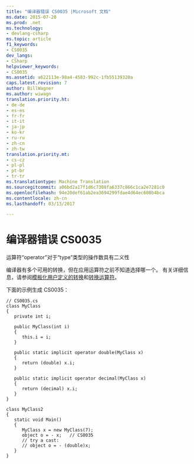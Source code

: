 ```yaml
---
title: "编译器错误 CS0035 |Microsoft 文档"
ms.date: 2015-07-20
ms.prod: .net
ms.technology:
- devlang-csharp
ms.topic: article
f1_keywords:
- CS0035
dev_langs:
- CSharp
helpviewer_keywords:
- CS0035
ms.assetid: a622113e-98a4-4583-992c-1fb55139320a
caps.latest.revision: 7
author: BillWagner
ms.author: wiwagn
translation.priority.ht:
- de-de
- es-es
- fr-fr
- it-it
- ja-jp
- ko-kr
- ru-ru
- zh-cn
- zh-tw
translation.priority.mt:
- cs-cz
- pl-pl
- pt-br
- tr-tr
ms.translationtype: Machine Translation
ms.sourcegitcommit: a06bd2a17f1d6c7308fa6337c866c1ca2e7281c0
ms.openlocfilehash: 94e20def61ab2ea3694299fdae4d64ec608b4bca
ms.contentlocale: zh-cn
ms.lasthandoff: 03/13/2017

---
```

# <a name="compiler-error-cs0035"></a>编译器错误 CS0035
运算符“operator”对于“type”类型的操作数具有二义性  
  
 编译器有多个可用的转换，但在应用运算符之前不知道选择哪一个。 有关详细信息，请参阅[模板化用户定义的转换](https://docs.microsoft.com/cpp/misc/templated-user-defined-conversions)和[转换运算符](../../csharp/programming-guide/statements-expressions-operators/conversion-operators.md)。  
  
 下面的示例生成 CS0035：  
  
```  
// CS0035.cs  
class MyClass  
{  
   private int i;  
  
   public MyClass(int i)  
   {  
      this.i = i;  
   }  
  
   public static implicit operator double(MyClass x)  
   {  
      return (double) x.i;  
   }  
  
   public static implicit operator decimal(MyClass x)  
   {  
      return (decimal) x.i;  
   }  
}  
  
class MyClass2  
{  
   static void Main()  
   {  
      MyClass x = new MyClass(7);  
      object o = - x;   // CS0035  
      // try a cast:  
      // object o = - (double)x;  
   }  
}  
```

